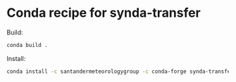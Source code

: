 # Conda recipe for synda-transfer

Build:

```bash
conda build .
```

Install:

```bash
conda install -c santandermeteorologygroup -c conda-forge synda-transfer
```
